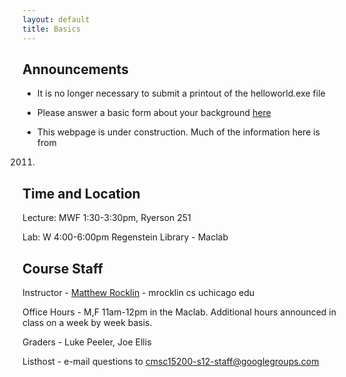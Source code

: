 ```yaml
---
layout: default
title: Basics
---
```


Announcements
-------------

* It is no longer necessary to submit a printout of the helloworld.exe file

* Please answer a basic form about your background [here](tips/entry-form.html)

* This webpage is under construction. Much of the information here is from
2011.

Time and Location
-----------------

Lecture: MWF 1:30-3:30pm, Ryerson 251

Lab: W 4:00-6:00pm  Regenstein Library - Maclab

Course Staff
------------

Instructor - [Matthew Rocklin](http://matthewrocklin.com) - mrocklin cs uchicago edu

Office Hours - M,F 11am-12pm in the Maclab. Additional hours announced in class on a week by week basis. 

Graders - Luke Peeler, Joe Ellis 

Listhost - e-mail questions to cmsc15200-s12-staff@googlegroups.com
